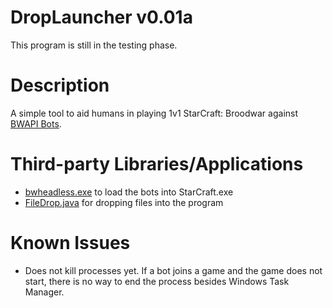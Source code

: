 # DropLauncher v0.01a
This program is still in the testing phase.

# Description
A simple tool to aid humans in playing 1v1 StarCraft: Broodwar against [BWAPI Bots](https://github.com/bwapi/bwapi).

# Third-party Libraries/Applications
* [bwheadless.exe](https://github.com/tscmoo/bwheadless) to load the bots into StarCraft.exe
* [FileDrop.java](http://iharder.sourceforge.net/current/java/filedrop/) for dropping files into the program

# Known Issues
* Does not kill processes yet. If a bot joins a game and the game does not start, there is no way to end the process besides Windows Task Manager.
